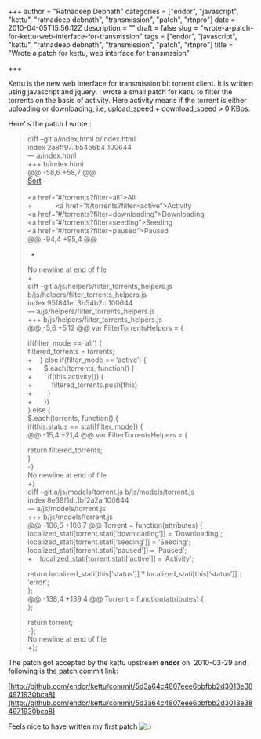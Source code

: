 +++
author = "Ratnadeep Debnath"
categories = ["endor", "javascript", "kettu", "ratnadeep debnath", "transmission", "patch", "rtnpro"]
date = 2010-04-05T15:56:12Z
description = ""
draft = false
slug = "wrote-a-patch-for-kettu-web-interface-for-transmssion"
tags = ["endor", "javascript", "kettu", "ratnadeep debnath", "transmission", "patch", "rtnpro"]
title = "Wrote a patch for kettu, web interface for transmssion"

+++


Kettu is the new web interface for transmission bit torrent client. It is written using javascript and jquery. I wrote a small patch for kettu to filter the torrents on the basis of activity. Here activity means if the torrent is either uploading or downloading, i.e, upload_speed + download_speed > 0 KBps.

Here’ s the patch I wrote :

> diff –git a/index.html b/index.html  
>  index 2a8ff97..b54b6b4 100644  
>  — a/index.html  
>  +++ b/index.html  
>  @@ -58,6 +58,7 @@  
>  <a href=”#” id=”activate_sorts”>Sort</a> -   
>  <span id=”filters”>  
>  <a href=”#/torrents?filter=all”>All</a>  
>  +            <a href=”#/torrents?filter=active”>Activity</a>  
>  <a href=”#/torrents?filter=downloading”>Downloading</a>  
>  <a href=”#/torrents?filter=seeding”>Seeding</a>  
>  <a href=”#/torrents?filter=paused”>Paused</a>  
>  @@ -94,4 +95,4 @@  
>  </nav>  
>  </footer>  
>    
>  -  
>  No newline at end of file  
>  +  
>  diff –git a/js/helpers/filter_torrents_helpers.js b/js/helpers/filter_torrents_helpers.js  
>  index 95f841e..3b54b2c 100644  
>  — a/js/helpers/filter_torrents_helpers.js  
>  +++ b/js/helpers/filter_torrents_helpers.js  
>  @@ -5,6 +5,12 @@ var FilterTorrentsHelpers = {
> 
> if(filter_mode == ‘all’) {  
>  filtered_torrents = torrents;  
>  +    } else if(filter_mode == ‘active’) {  
>  +      $.each(torrents, function() {  
>  +        if(this.activity()) {  
>  +          filtered_torrents.push(this)  
>  +        }  
>  +      })  
>  } else {  
>  $.each(torrents, function() {  
>  if(this.status == stati[filter_mode]) {  
>  @@ -15,4 +21,4 @@ var FilterTorrentsHelpers = {
> 
> return filtered_torrents;  
>  }  
>  -}  
>  No newline at end of file  
>  +}  
>  diff –git a/js/models/torrent.js b/js/models/torrent.js  
>  index 8e39f1d..1bf2a2a 100644  
>  — a/js/models/torrent.js  
>  +++ b/js/models/torrent.js  
>  @@ -106,6 +106,7 @@ Torrent = function(attributes) {  
>  localized_stati[torrent.stati[‘downloading’]] = ‘Downloading';  
>  localized_stati[torrent.stati[‘seeding’]] = ‘Seeding';  
>  localized_stati[torrent.stati[‘paused’]] = ‘Paused';  
>  +    localized_stati[torrent.stati[‘active’]] = ‘Activity';
> 
> return localized_stati[this[‘status’]] ? localized_stati[this[‘status’]] : ‘error';  
>  };  
>  @@ -138,4 +139,4 @@ Torrent = function(attributes) {  
>  };
> 
> return torrent;  
>  -};  
>  No newline at end of file  
>  +};

The patch got accepted by the kettu upstream **endor** on  2010-03-29 and following is the patch commit link:

[http://github.com/endor/kettu/commit/5d3a64c4807eee6bbfbb2d3013e384971930bca8](http://github.com/endor/kettu/commit/5d3a64c4807eee6bbfbb2d3013e384971930bca8)

Feels nice to have written my first patch ![:)](http://127.0.0.1:8080/wordpress/wp-includes/images/smilies/icon_smile.gif)


